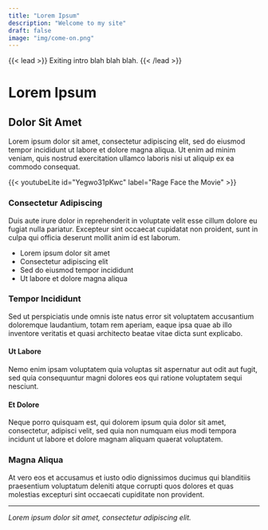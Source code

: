 ```yaml
---
title: "Lorem Ipsum"
description: "Welcome to my site"
draft: false
image: "img/come-on.png"
---
```


{{< lead >}}
Exiting intro blah blah blah. 
{{< /lead >}}

# Lorem Ipsum

## Dolor Sit Amet

Lorem ipsum dolor sit amet, consectetur adipiscing elit, sed do eiusmod tempor incididunt ut labore et dolore magna aliqua. Ut enim ad minim veniam, quis nostrud exercitation ullamco laboris nisi ut aliquip ex ea commodo consequat.

{{< youtubeLite id="Yegwo31pKwc" label="Rage Face the Movie" >}}


### Consectetur Adipiscing

Duis aute irure dolor in reprehenderit in voluptate velit esse cillum dolore eu fugiat nulla pariatur. Excepteur sint occaecat cupidatat non proident, sunt in culpa qui officia deserunt mollit anim id est laborum.

- Lorem ipsum dolor sit amet
- Consectetur adipiscing elit
- Sed do eiusmod tempor incididunt
- Ut labore et dolore magna aliqua

### Tempor Incididunt

Sed ut perspiciatis unde omnis iste natus error sit voluptatem accusantium doloremque laudantium, totam rem aperiam, eaque ipsa quae ab illo inventore veritatis et quasi architecto beatae vitae dicta sunt explicabo.

#### Ut Labore

Nemo enim ipsam voluptatem quia voluptas sit aspernatur aut odit aut fugit, sed quia consequuntur magni dolores eos qui ratione voluptatem sequi nesciunt.

#### Et Dolore

Neque porro quisquam est, qui dolorem ipsum quia dolor sit amet, consectetur, adipisci velit, sed quia non numquam eius modi tempora incidunt ut labore et dolore magnam aliquam quaerat voluptatem.

### Magna Aliqua

At vero eos et accusamus et iusto odio dignissimos ducimus qui blanditiis praesentium voluptatum deleniti atque corrupti quos dolores et quas molestias excepturi sint occaecati cupiditate non provident.

---

*Lorem ipsum dolor sit amet, consectetur adipiscing elit.*